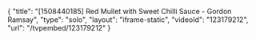 {
    "title": "[1508440185] Red Mullet with Sweet Chilli Sauce - Gordon Ramsay",
    "type": "solo",
    "layout": "iframe-static",
    "videoId": "123179212",
    "url": "\/tvpembed\/123179212"
}